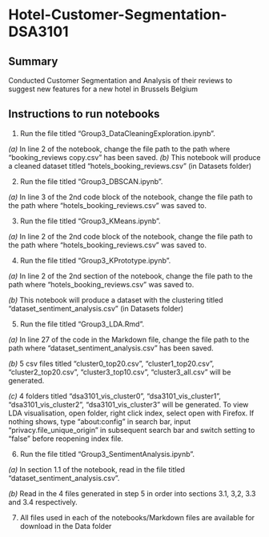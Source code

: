 # Hotel-Customer-Segmentation-DSA3101

## Summary
Conducted Customer Segmentation and Analysis of their reviews to suggest new features for a new hotel in Brussels Belgium


## Instructions to run notebooks

1.	Run the file titled “Group3_DataCleaningExploration.ipynb”.
  
  _(a)_	In line 2 of the notebook, change the file path to the path where “booking_reviews copy.csv” has been saved.
  _(b)_	This notebook will produce a cleaned dataset titled “hotels_booking_reviews.csv” (in Datasets folder)
  
2.	Run the file titled “Group3_DBSCAN.ipynb”.

  _(a)_	In line 3 of the 2nd code block of the notebook, change the file path to the path where “hotels_booking_reviews.csv” was saved to.
  
3.	Run the file titled “Group3_KMeans.ipynb”.

  _(a)_	In line 2 of the 2nd code block of the notebook, change the file path to the path where “hotels_booking_reviews.csv” was saved to.
  
4.	Run the file titled “Group3_KPrototype.ipynb”.

  _(a)_	In line 2 of the 2nd section of the notebook, change the file path to the path where “hotels_booking_reviews.csv” was saved to.
  
  _(b)_	This notebook will produce a dataset with the clustering titled “dataset_sentiment_analysis.csv” (in Datasets folder)
  
5.	Run the file titled “Group3_LDA.Rmd”. 

  _(a)_	In line 27 of the code in the Markdown file, change the file path to the path where “dataset_sentiment_analysis.csv” has been saved.
  
  _(b)_	5 csv files titled “cluster0_top20.csv”, “cluster1_top20.csv”, “cluster2_top20.csv”, “cluster3_top10.csv”, “cluster3_all.csv” will be generated.
  
  _(c)_	4 folders titled “dsa3101_vis_cluster0”, “dsa3101_vis_cluster1”, “dsa3101_vis_cluster2”, “dsa3101_vis_cluster3” will be generated. To view LDA visualisation, open folder, right click index, select open with Firefox. If nothing shows, type “about:config” in search bar, input “privacy.file_unique_origin” in subsequent search bar and switch setting to “false” before reopening index file.
  
6.	Run the file titled “Group3_SentimentAnalysis.ipynb”.

  _(a)_	In section 1.1 of the notebook, read in the file titled “dataset_sentiment_analysis.csv”. 
  
  _(b)_	Read in the 4 files generated in step 5 in order into sections 3.1, 3,2, 3.3 and 3.4 respectively.
  
7.	All files used in each of the notebooks/Markdown files are available for download in the Data folder


